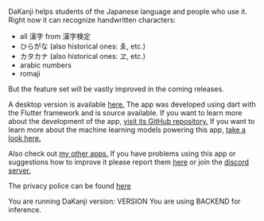 DaKanji helps students of the Japanese language and people who use it.
Right now it can recognize handwritten characters:

- all 漢字 from 漢字検定
- ひらがな (also historical ones: ゑ, etc.)
- カタカナ (also historical ones: ヱ, etc.)
- arabic numbers
- romaji

But the feature set will be vastly improved in the coming releases.

A desktop version is available [here.](GITHUB_DESKTOP_REPO)
The app was developed using dart with the Flutter framework and is source available.
If you want to learn more about the development of the app, [visit its GitHub repository.](GITHUB_MOBILE_REPO)
If you want to learn more about the machine learning models powering this app, [take a look here.](GITHUB_ML_REPO)

Also check out [my other apps.](DAAPPLAB_STORE_PAGE)
If you have problems using this app or suggestions how to improve it please report them [here](GITHUB_ISSUES) or join the [discord server.](https://discord.com/invite/gdqaux3r4P)

The privacy police can be found [here](PRIVACY_POLICE)

You are running DaKanji version: VERSION
You are using BACKEND for inference.
